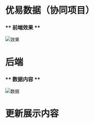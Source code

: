 # 优易数据（协同项目）

### ** 前端效果 **

![效果](https://github.com/litt1eseven/python-project/blob/master/Company%20project/images/ycyy-xietong.png)

# 后端

### ** 数据内容 **

![数据](https://github.com/litt1eseven/python-project/blob/master/Company%20project/images/ycyy-xietong0code.png)

# 更新展示内容